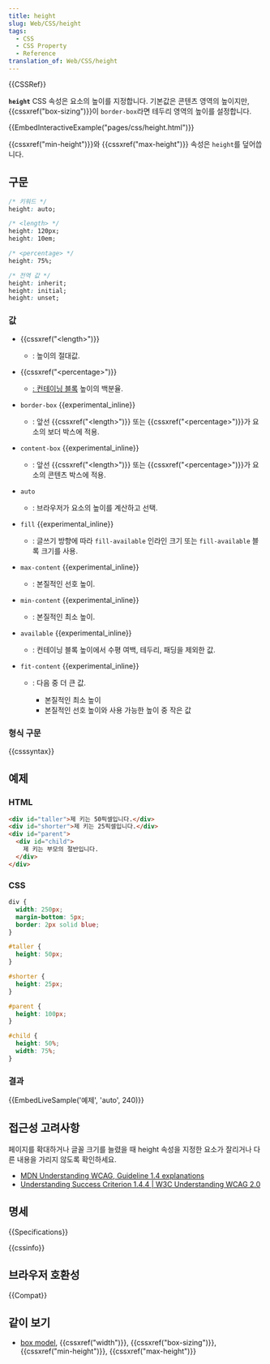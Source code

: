 ```yaml
---
title: height
slug: Web/CSS/height
tags:
  - CSS
  - CSS Property
  - Reference
translation_of: Web/CSS/height
---
```


{{CSSRef}}

**`height`** CSS 속성은 요소의 높이를 지정합니다. 기본값은 콘텐츠 영역의 높이지만, {{cssxref("box-sizing")}}이 `border-box`라면 테두리 영역의 높이를 설정합니다.

{{EmbedInteractiveExample("pages/css/height.html")}}

{{cssxref("min-height")}}와 {{cssxref("max-height")}} 속성은 `height`를 덮어씁니다.

## 구문

```css
/* 키워드 */
height: auto;

/* <length> */
height: 120px;
height: 10em;

/* <percentage> */
height: 75%;

/* 전역 값 */
height: inherit;
height: initial;
height: unset;
```

### 값

- {{cssxref("&lt;length&gt;")}}
  - : 높이의 절대값.
- {{cssxref("&lt;percentage&gt;")}}
  - [: 컨테이닝 블록](/ko/docs/Web/CSS/All_About_The_Containing_Block) 높이의 백분율.
- `border-box` {{experimental_inline}}
  - : 앞선 {{cssxref("&lt;length&gt;")}} 또는 {{cssxref("&lt;percentage&gt;")}}가 요소의 보더 박스에 적용.
- `content-box` {{experimental_inline}}
  - : 앞선 {{cssxref("&lt;length&gt;")}} 또는 {{cssxref("&lt;percentage&gt;")}}가 요소의 콘텐츠 박스에 적용.
- `auto`
  - : 브라우저가 요소의 높이를 계산하고 선택.
- `fill` {{experimental_inline}}
  - : 글쓰기 방향에 따라 `fill-available` 인라인 크기 또는 `fill-available` 블록 크기를 사용.
- `max-content` {{experimental_inline}}
  - : 본질적인 선호 높이.
- `min-content` {{experimental_inline}}
  - : 본질적인 최소 높이.
- `available` {{experimental_inline}}
  - : 컨테이닝 블록 높이에서 수평 여백, 테두리, 패딩을 제외한 값.
- `fit-content` {{experimental_inline}}

  - : 다음 중 더 큰 값.

    - 본질적인 최소 높이
    - 본질적인 선호 높이와 사용 가능한 높이 중 작은 값

### 형식 구문

{{csssyntax}}

## 예제

### HTML

```html
<div id="taller">제 키는 50픽셀입니다.</div>
<div id="shorter">제 키는 25픽셀입니다.</div>
<div id="parent">
  <div id="child">
    제 키는 부모의 절반입니다.
  </div>
</div>
```

### CSS

```css
div {
  width: 250px;
  margin-bottom: 5px;
  border: 2px solid blue;
}

#taller {
  height: 50px;
}

#shorter {
  height: 25px;
}

#parent {
  height: 100px;
}

#child {
  height: 50%;
  width: 75%;
}
```

### 결과

{{EmbedLiveSample('예제', 'auto', 240)}}

## 접근성 고려사항

페이지를 확대하거나 글꼴 크기를 늘렸을 때 height 속성을 지정한 요소가 잘리거나 다른 내용을 가리지 않도록 확인하세요.

- [MDN Understanding WCAG, Guideline 1.4 explanations](/ko/docs/Web/Accessibility/Understanding_WCAG/Perceivable#Guideline_1.4_Make_it_easier_for_users_to_see_and_hear_content_including_separating_foreground_from_background)
- [Understanding Success Criterion 1.4.4 | W3C Understanding WCAG 2.0](https://www.w3.org/TR/UNDERSTANDING-WCAG20/visual-audio-contrast-scale.html)

## 명세

{{Specifications}}

{{cssinfo}}

## 브라우저 호환성

{{Compat}}

## 같이 보기

- [box model](/ko/docs/CSS/box_model), {{cssxref("width")}}, {{cssxref("box-sizing")}}, {{cssxref("min-height")}}, {{cssxref("max-height")}}
